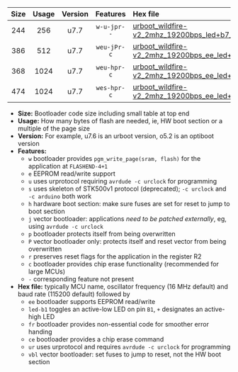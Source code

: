 |Size|Usage|Version|Features|Hex file|
|:-:|:-:|:-:|:-:|:--|
|244|256|u7.7|`w-u-jpr--`|[urboot_wildfire-v2_2mhz_19200bps_led+b7_ur_vbl.hex](https://raw.githubusercontent.com/stefanrueger/urboot.hex/main/boards/wildfire-v2/fcpu_2mhz/19200_bps/urboot_wildfire-v2_2mhz_19200bps_led+b7_ur_vbl.hex)|
|386|512|u7.7|`weu-jPr-c`|[urboot_wildfire-v2_2mhz_19200bps_ee_led+b7_fr_ce_ur_vbl.hex](https://raw.githubusercontent.com/stefanrueger/urboot.hex/main/boards/wildfire-v2/fcpu_2mhz/19200_bps/urboot_wildfire-v2_2mhz_19200bps_ee_led+b7_fr_ce_ur_vbl.hex)|
|368|1024|u7.7|`weu-hpr-c`|[urboot_wildfire-v2_2mhz_19200bps_ee_led+b7_fr_ce_ur.hex](https://raw.githubusercontent.com/stefanrueger/urboot.hex/main/boards/wildfire-v2/fcpu_2mhz/19200_bps/urboot_wildfire-v2_2mhz_19200bps_ee_led+b7_fr_ce_ur.hex)|
|474|1024|u7.7|`wes-hpr-c`|[urboot_wildfire-v2_2mhz_19200bps_ee_led+b7_fr_ce.hex](https://raw.githubusercontent.com/stefanrueger/urboot.hex/main/boards/wildfire-v2/fcpu_2mhz/19200_bps/urboot_wildfire-v2_2mhz_19200bps_ee_led+b7_fr_ce.hex)|

- **Size:** Bootloader code size including small table at top end
- **Usage:** How many bytes of flash are needed, ie, HW boot section or a multiple of the page size
- **Version:** For example, u7.6 is an urboot version, o5.2 is an optiboot version
- **Features:**
  + `w` bootloader provides `pgm_write_page(sram, flash)` for the application at `FLASHEND-4+1`
  + `e` EEPROM read/write support
  + `u` uses urprotocol requiring `avrdude -c urclock` for programming
  + `s` uses skeleton of STK500v1 protocol (deprecated); `-c urclock` and `-c arduino` both work
  + `h` hardware boot section: make sure fuses are set for reset to jump to boot section
  + `j` vector bootloader: applications *need to be patched externally*, eg, using `avrdude -c urclock`
  + `p` bootloader protects itself from being overwritten
  + `P` vector bootloader only: protects itself and reset vector from being overwritten
  + `r` preserves reset flags for the application in the register R2
  + `c` bootloader provides chip erase functionality (recommended for large MCUs)
  + `-` corresponding feature not present
- **Hex file:** typically MCU name, oscillator frequency (16 MHz default) and baud rate (115200 default) followed by
  + `ee` bootloader supports EEPROM read/write
  + `led-b1` toggles an active-low LED on pin `B1`, `+` designates an active-high LED
  + `fr` bootloader provides non-essential code for smoother error handing
  + `ce` bootloader provides a chip erase command
  + `ur` uses urprotocol and requires `avrdude -c urclock` for programming
  + `vbl` vector bootloader: set fuses to jump to reset, not the HW boot section
